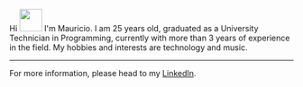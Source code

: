 Hi <img src="https://raw.githubusercontent.com/MartinHeinz/MartinHeinz/master/wave.gif" width="40" height="40">
I'm Mauricio.
I am 25 years old, graduated as a University Technician in Programming, currently with more than 3 years of experience in the field. 
My hobbies and interests are technology and music.

<!-----### Hola! <img src="https://raw.githubusercontent.com/MartinHeinz/MartinHeinz/master/wave.gif" width="40" height="40">, soy Mauricio

Hola 👋, soy Mauricio.
Tengo 24 años, recibido de Técnico Universitario en Programación.
Mis hobbies e intereses son tecnología, inglés y la música.
Actualmente estoy trabajando en una empresa de software llamada Reingenio como "Ingeniero de Software Full Stack Junior".



🧰 Habilidades Principales

<img src="https://github.com/devicons/devicon/blob/master/icons/html5/html5-plain.svg" alt="HTML5 Logo" width="50" height="50">  <img src="https://github.com/devicons/devicon/blob/master/icons/sass/sass-original.svg" alt="CSS3 Logo" width="50" height="50">  <img src="https://github.com/devicons/devicon/blob/master/icons/css3/css3-plain.svg" alt="SASS Logo" width="50" height="50"><img src="https://github.com/devicons/devicon/blob/master/icons/javascript/javascript-plain.svg" alt="JavaScript Logo" width="50" height="50">  <img src="https://github.com/devicons/devicon/blob/master/icons/typescript/typescript-plain.svg" alt="TypeScript Logo" width="50" height="50"> <img src="https://github.com/devicons/devicon/blob/master/icons/csharp/csharp-plain.svg" alt="C# Logo" width="50" height="50">  <img src="https://github.com/devicons/devicon/blob/master/icons/microsoftsqlserver/microsoftsqlserver-plain.svg" alt="SQL Server Logo" width="50" height="50"> 

---

🌱 Últimamente estoy aprendiendo más sobre:

<ul>
  <li>Inglés</li>
  <li>NestJS</li>
  <li>NextJS</li>
</ul>-->

---
For more information, please head to my <a href="https://www.linkedin.com/in/mdallagata/">LinkedIn<a>.

<!--
Here are some ideas to get you started:

- 🔭 I’m currently working on ...
- 🌱 I’m currently learning ...
- 👯 I’m looking to collaborate on ...
- 🤔 I’m looking for help with ...
- 💬 Ask me about ...
- 📫 How to reach me: ...
- ⚡ Fun fact: ...
-->
